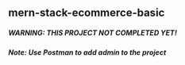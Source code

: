 ## mern-stack-ecommerce-basic

 ##### WARNING: THIS PROJECT NOT COMPLETED YET!
 ##### Note: Use Postman to add admin to the project


